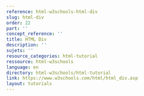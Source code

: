 ```yaml
---
reference: html-w3schools-html-div
slug: html-div
order: 22
part: ''
concept_reference: ''
title: HTML Div
description: ''
sujets: ''
resource_categories: html-tutorial
ressource: html-w3schools
language: en
directory: html-w3schools/html-tutorial
link: https://www.w3schools.com/html/html_div.asp
layout: tutorials
---
```

